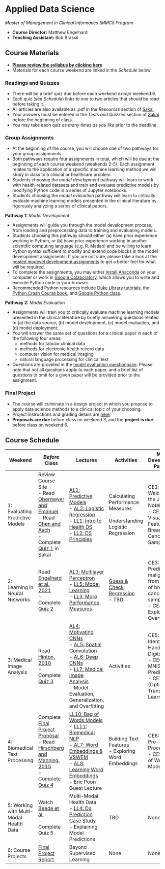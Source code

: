 # Applied Data Science
*Master of Management in Clinical Informatics (MMCi) Program*

- **Course Director:** Matthew Engelhard
- **Teaching Assistant:** Bob Brassil

## Course Materials

- **[Please review the syllabus by clicking here](syllabus.md)**
- Materials for each course weekend are linked in the *Schedule* below

### Readings and Quizzes
- There will be a brief quiz due before each weekend *except* weekend 6.
- Each quiz (see *Schedule*) links to one to two articles that should be read before taking it.
- All articles are also available as .pdf in the *Resources* section of [Sakai](https://sakai.duke.edu).
- Your answers must be entered in the *Tests and Quizzes* section of [Sakai](https://sakai.duke.edu) before the beginning of class.
- You may take each quiz *as many times as you like* prior to the deadline.

### Group Assignments
- At the beginning of the course, you will choose one of two pathways for your group assignments.
- Both pathways require four assignments in total, which will be due at the beginning of each course weekend (weekends 2-5). Each assignment relates to the application of a specific machine learning method we will study in class to a clinical or healthcare problem.
- Students choosing the *model development* pathway will learn to work with health-related datasets and train and evaluate predictive models by modifying Python code in a series of Jupyter notebooks.
- Students choosing the *model evaluation* pathway will learn to critically evaluate machine learning models presented in the clinical literature by rigorously analyzing a series of clinical papers.

**Pathway 1:** *Model Development*
- Assignments will guide you through the model development process, from loading and preprocessing data to training and evaluating models.
- Students choosing this pathway should either (a) have prior experience working in Python, or (b) have prior experience working in another scientific computing language (e.g. R, Matlab) and be willing to learn Python syntax sufficient to modify and extend code blocks in the model development assignments. If you are not sure, please take a look at the [posted modevel development assignments](notebooks) to get a better feel for what will be required.
- To complete the assignments, you may either [install Anaconda](https://www.anaconda.com/products/individual#Downloads) on your computer or work in [Google Colaboratory](colab.research.google.com), which allows you to write and execute Python code in your browser.
- Recommended Python resources include [Duke Library tutorials](https://library.duke.edu/data/tutorials), the [Python Crash Course book](https://www.amazon.com/Python-Crash-Course-Eric-Matthes-ebook/dp/B07J4521M3/ref=sr_1_1_sspa?dchild=1&keywords=Python+book&qid=1618331896&sr=8-1-spons&psc=1&spLa=ZW5jcnlwdGVkUXVhbGlmaWVyPUEzSVNYTDhDUExZQktDJmVuY3J5cHRlZElkPUEwODgwNjQwM0RNT0U2Nk9XTDdDQiZlbmNyeXB0ZWRBZElkPUEwOTg4NjEyODc5U0ZROVNEQkZEJndpZGdldE5hbWU9c3BfYXRmJmFjdGlvbj1jbGlja1JlZGlyZWN0JmRvTm90TG9nQ2xpY2s9dHJ1ZQ==), and [Google Python class](https://developers.google.com/edu/python/).

**Pathway 2:** *Model Evaluation*
- Assignments will train you to critically evaluate machine learning models presented in the clinical literature by briefly answering questions related to (a) the data source, (b) model development, (c) model evaluation, and (d) model deployment.
- You will answer the same set of questions for a clinical paper in each of the following four areas:
  - methods for tabular clinical data
  - methods for electronic health record data
  - computer vision for medical imaging
  - natural language processing for clinical text
- Questions are provided in the [model evaluation questionnaire](model_evaluation.md). Please note that not all questions apply to each paper, and a brief list of questions to omit for a given paper will be provided prior to the assignment.

### Final Project
- The course will culminate in a design project in which you propose to apply data science methods to a clinical topic of your choosing.
- Project instructions and grading details are [here](final_project.md).
- **Proposals are due** before class on weekend 3, and the **project is due** before class on weekend 6.

## Course Schedule

Weekend | *Before* Class | Lectures | Activities | Model Development Pathway | Model Evaluation Pathway
--- | --- | --- | --- | --- | ---
1: Evaluating Predictive Models | Review Course Site<br>- Read [Obermeyer and Emanuel](https://www.nejm.org/doi/full/10.1056/NEJMp1606181)<br>- Read [Chen and Asch](https://www.nejm.org/doi/full/10.1056/NEJMp1702071)<br>- Complete [Quiz 1](quizzes/q1.md) in Sakai | [AL1: Predictive Models](lectures/al1.pdf)<br>- [AL2: Logistic Regression](lectures/al2.pdf)<br>- [LL1: Intro to Health DS](lectures/ll1.pdf)<br>- [LL2: DS Principles](lectures/ll2.pdf) | Calculating Performance Measures<br>- Understanding Logistic Regression | CE1: Welcome to the Jupyter Notebook<br>- CE2: Visualizing Features of Breast Cancer Samples | Evaluate [Khera et al., 2021](https://jamanetwork.com/journals/jamacardiology/fullarticle/2777055)
2: Learning in Neural Networks | Read [Engelhard et al., 2021](https://jamanetwork.com/journals/jamacardiology/article-abstract/2777054)<br>- Complete [Quiz 2](quizzes/q2.md) | [AL3: Multilayer Perceptron](lectures/al3.pdf)<br>- [LL5: Model Learning](lectures/ll5.pdf)<br>- [LL3: More Performance Measures](lectures/ll3.pdf) | [Guess & Check Regression](worksheets/mortality_example.xlsx)<br>- TBD | CE3: Predicting malignancy from features of breast cancer samples<br>- CE4: Exploring Overfitting | Evaluate Article TBD
3: Medical Image Analysis | Read [Hinton, 2018](https://jamanetwork.com/journals/jama/fullarticle/2701666)<br>- Complete [Quiz 3](quizzes/q3.md) | [AL4: Motivating CNNs](lectures/al4.pdf)<br>- [AL5: Spatial Convolution](lectures/al5.pdf)<br>- [AL6: Deep CNNs](lectures/al6.pdf)<br>- [LL7: Medical Image Analysis](lectures/ll7.pdf)<br>- Model Evaluation, Generalization, and Overfitting | Activities | CE5: Identifying Handwritten Digits<br>- CE6: Better MNIST Predictions<br>- CE7 (Optional): Transfer Learning | Evaluate [Esteva et al., 2017](https://www.nature.com/articles/nature21056)
4: Biomedical Text Processing | Complete [Final Project Proposal](final_project.md#proposal-1-page)<br>- Read [Hirschberg and Manning, 2015](https://science.sciencemag.org/content/349/6245/261)<br>- Complete [Quiz 4](quizzes/q4.md) | [LL10: Bag of Words Models](lectures/ll10.pdf)<br>- [LL11: Biomedical NLP](lectures/ll11.pdf)<br>- [AL7: Word Embeddings & VSWEM](lectures/al7.pdf)<br>- [AL8: Learning Word Embeddings](lectures/al8.pdf)<br>- Eric Poon Guest Lecture | Building Text Features<br>- Exploring Word Embeddings | CE8: Text Pre-Processing<br>- CE9: Bag of Words Models | Evaluate [Taggart et al., 2018](https://jamanetwork.com/journals/jamanetworkopen/fullarticle/2706498)
5: Working with Multi-Modal Health Data | Watch [Beede et al.](https://youtu.be/-7VR8fZFOT4)<br>- Complete Quiz 5 | Multi-Modal Health Data<br>- [LL4: Dx Prediction Case Study](lectures/ll4.pdf)<br>- Explaining Model Predictions | TBD | None | None
6: Course Projects | [Final Project Report](final_project.md#report-3-pages-single-spaced) | Beyond Supervised Learning | None | None | None

